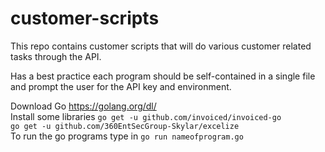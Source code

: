 # customer-scripts
This repo contains customer scripts that will do various customer related tasks through the API.

Has a best practice each program should be self-contained in a single file and prompt the user for the API key and environment.

Download Go
https://golang.org/dl/
<br/>
Install some libraries
`go get -u github.com/invoiced/invoiced-go`<br/>
`go get -u github.com/360EntSecGroup-Skylar/excelize`
<br/>
To run the go programs type in 
`go run nameofprogram.go`

